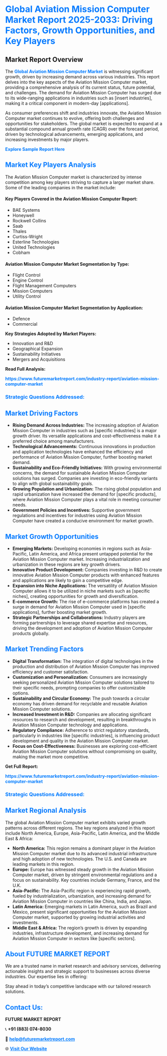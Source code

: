 <h1 style="color: #007BFF;">Global Aviation Mission Computer Market Report 2025-2033: Driving Factors, Growth Opportunities, and Key Players</h1>

<section id="overview">
<h2>Market Report Overview</h2>
<p>The <a href="https://www.futuremarketreport.com/industry-report/aviation-mission-computer-market" style="color: #007BFF; text-decoration: none;"><strong>Global Aviation Mission Computer Market</strong></a> is witnessing significant growth, driven by increasing demand across various industries. This report delves into the key aspects of the Aviation Mission Computer market, providing a comprehensive analysis of its current status, future potential, and challenges. The demand for Aviation Mission Computer has surged due to its wide-ranging applications in industries such as [insert industries], making it a critical component in modern-day [applications].</p>
<p>As consumer preferences shift and industries innovate, the Aviation Mission Computer market continues to evolve, offering both challenges and opportunities for stakeholders. The global market is expected to expand at a substantial compound annual growth rate (CAGR) over the forecast period, driven by technological advancements, emerging applications, and increasing investments by major players.</p>
</section>

<section id="overview">
<p><a href="https://www.futuremarketreport.com/request-sample/reportId=41939" style="color: #007BFF; text-decoration: none;"><strong>Explore Sample Report Here</strong></a></p>
</section>

<section id="key-players">
<h2 style="color: #007BFF;">Market Key Players Analysis</h2>
<p>The Aviation Mission Computer market is characterized by intense competition among key players striving to capture a larger market share. Some of the leading companies in the market include:</p>
<h4>Key Players Covered in the Aviation Mission Computer Report:</h4>
<ul><li>BAE Systems</li><li>Honeywell</li><li>Rockwell Collins</li><li>Saab</li><li>Thales</li><li>Curtiss-Wright</li><li>Esterline Technologies</li><li>United Technologies</li><li>Cobham</li></ul>
<h4>Aviation Mission Computer Market Segmentation by Type:</h4>
<ul><li>Flight Control</li><li>Engine Control</li><li>Flight Management Computers</li><li>Mission Computers</li><li>Utility Control</li></ul>

<h4>Aviation Mission Computer Market Segmentation by Application:</h4>
<ul><li>Defence</li><li>Commercial</li></ul>
<p><strong>Key Strategies Adopted by Market Players:</strong></p>
<ul>
<li>Innovation and R&D</li>
<li>Geographical Expansion</li>
<li>Sustainability Initiatives</li>
<li>Mergers and Acquisitions</li>
</ul>
</section>

<section>
<p><strong>Read Full Analysis: </strong></p><a href="https://www.futuremarketreport.com/industry-report/aviation-mission-computer-market" style="color: #007BFF; text-decoration: none;"><strong>https://www.futuremarketreport.com/industry-report/aviation-mission-computer-market</strong></a>
<h3 style="color: #007BFF;">Strategic Questions Addressed:</h3>
</section>

<section id="driving-factors">
<h2 style="color: #007BFF;">Market Driving Factors</h2>
<ul>
<li><strong>Rising Demand Across Industries:</strong> The increasing adoption of Aviation Mission Computer in industries such as [specific industries] is a major growth driver. Its versatile applications and cost-effectiveness make it a preferred choice among manufacturers.</li>
<li><strong>Technological Advancements:</strong> Continuous innovations in production and application technologies have enhanced the efficiency and performance of Aviation Mission Computer, further boosting market demand.</li>
<li><strong>Sustainability and Eco-Friendly Initiatives:</strong> With growing environmental concerns, the demand for sustainable Aviation Mission Computer solutions has surged. Companies are investing in eco-friendly variants to align with global sustainability goals.</li>
<li><strong>Growing Population and Urbanization:</strong> The rising global population and rapid urbanization have increased the demand for [specific products], where Aviation Mission Computer plays a vital role in meeting consumer needs.</li>
<li><strong>Government Policies and Incentives:</strong> Supportive government regulations and incentives for industries using Aviation Mission Computer have created a conducive environment for market growth.</li>
</ul>
</section>

<section id="growth-opportunities">
<h2 style="color: #007BFF;">Market Growth Opportunities</h2>
<ul>
<li><strong>Emerging Markets:</strong> Developing economies in regions such as Asia-Pacific, Latin America, and Africa present untapped potential for the Aviation Mission Computer market. Increasing industrialization and urbanization in these regions are key growth drivers.</li>
<li><strong>Innovative Product Development:</strong> Companies investing in R&D to create innovative Aviation Mission Computer products with enhanced features and applications are likely to gain a competitive edge.</li>
<li><strong>Expansion into Niche Applications:</strong> The versatility of Aviation Mission Computer allows it to be utilized in niche markets such as [specific niches], creating opportunities for growth and diversification.</li>
<li><strong>E-commerce Growth:</strong> The rise of e-commerce platforms has created a surge in demand for Aviation Mission Computer used in [specific applications], further boosting market growth.</li>
<li><strong>Strategic Partnerships and Collaborations:</strong> Industry players are forming partnerships to leverage shared expertise and resources, driving the development and adoption of Aviation Mission Computer products globally.</li>
</ul>
</section>

<section id="trending-factors">
<h2 style="color: #007BFF;">Market Trending Factors</h2>
<ul>
<li><strong>Digital Transformation:</strong> The integration of digital technologies in the production and distribution of Aviation Mission Computer has improved efficiency and customer satisfaction.</li>
<li><strong>Customization and Personalization:</strong> Consumers are increasingly seeking personalized Aviation Mission Computer solutions tailored to their specific needs, prompting companies to offer customizable options.</li>
<li><strong>Sustainability and Circular Economy:</strong> The push towards a circular economy has driven demand for recyclable and reusable Aviation Mission Computer solutions.</li>
<li><strong>Increased Investment in R&D:</strong> Companies are allocating significant resources to research and development, resulting in breakthroughs in Aviation Mission Computer technology and applications.</li>
<li><strong>Regulatory Compliance:</strong> Adherence to strict regulatory standards, particularly in industries like [specific industries], is influencing product development and quality in the Aviation Mission Computer market.</li>
<li><strong>Focus on Cost-Effectiveness:</strong> Businesses are exploring cost-efficient Aviation Mission Computer solutions without compromising on quality, making the market more competitive.</li>
</ul>
</section>

<section>
<p><strong>Get Full Report: </strong></p><a href="https://www.futuremarketreport.com/industry-report/aviation-mission-computer-market" style="color: #007BFF; text-decoration: none;"><strong>https://www.futuremarketreport.com/industry-report/aviation-mission-computer-market</strong></a>
<h3 style="color: #007BFF;">Strategic Questions Addressed:</h3>
</section>


<section id="regional-analysis">
<h2 style="color: #007BFF;">Market Regional Analysis</h2>
<p>The global Aviation Mission Computer market exhibits varied growth patterns across different regions. The key regions analyzed in this report include North America, Europe, Asia-Pacific, Latin America, and the Middle East & Africa:</p>
<ul>
<li><strong>North America:</strong> This region remains a dominant player in the Aviation Mission Computer market due to its advanced industrial infrastructure and high adoption of new technologies. The U.S. and Canada are leading markets in this region.</li>
<li><strong>Europe:</strong> Europe has witnessed steady growth in the Aviation Mission Computer market, driven by stringent environmental regulations and a focus on sustainability. Key countries include Germany, France, and the U.K.</li>
<li><strong>Asia-Pacific:</strong> The Asia-Pacific region is experiencing rapid growth, fueled by industrialization, urbanization, and increasing demand for Aviation Mission Computer in countries like China, India, and Japan.</li>
<li><strong>Latin America:</strong> Emerging markets in Latin America, such as Brazil and Mexico, present significant opportunities for the Aviation Mission Computer market, supported by growing industrial activities and investments.</li>
<li><strong>Middle East & Africa:</strong> The region’s growth is driven by expanding industries, infrastructure development, and increasing demand for Aviation Mission Computer in sectors like [specific sectors].</li>
</ul>
</section>

<footer>
<h2 style="color: #007BFF;">About FUTURE MARKET REPORT</h2>
<p>We are a trusted name in market research and advisory services, delivering actionable insights and strategic support to businesses across diverse industries. Our expertise lies in offering:</p>

<p>Stay ahead in today’s competitive landscape with our tailored research solutions.</p>

<h2 style="color: #007BFF;">Contact Us:</h2>
<p><strong>FUTURE MARKET REPORT</strong></p>
<p>📞 <strong>+91 (883) 074-8030</strong></p>
<p>📧 <strong><a href="mailto:help@futuremarketreport.com" style="color: #007BFF;">help@futuremarketreport.com</a></strong></p>
<p>🌐 <strong><a href="https://www.futuremarketreport.com/" style="color: #007BFF;">Visit Our Website</a></strong></p>
</footer>